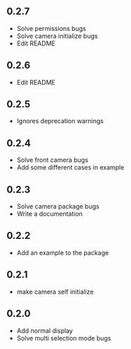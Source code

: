 ## 0.2.7

* Solve permissions bugs
* Solve camera initialize bugs
* Edit README

## 0.2.6

* Edit README

## 0.2.5

* Ignores deprecation warnings

## 0.2.4

* Solve front camera bugs
* Add some different cases in example

## 0.2.3

* Solve camera package bugs
* Write a documentation 

## 0.2.2

* Add an example to the package

## 0.2.1

* make camera self initialize

## 0.2.0

* Add normal display 
* Solve multi selection mode bugs